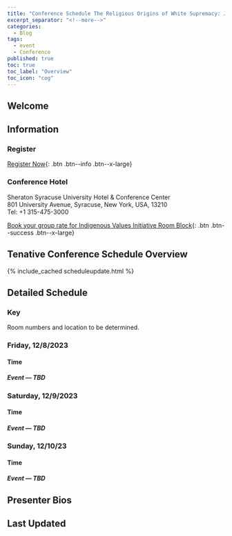 ```yaml
---
title: "Conference Schedule The Religious Origins of White Supremacy: Johnson v. M'Intosh and the Doctrine of Christian Discovery."
excerpt_separator: "<!--more-->"
categories:
  - Blog
tags:
  - event
  - Conference
published: true
toc: true
toc_label: "Overview"
toc_icon: "cog"  
---
```

## Welcome

## Information
### Register
[Register Now](https://cusecommunity.syr.edu/s/1632/17/interior.aspx?sid=1632&gid=2&pgid=9401&content_id=13275){: .btn .btn--info .btn--x-large}

### Conference Hotel
Sheraton Syracuse University Hotel & Conference Center  
801 University Avenue, Syracuse, New York, USA, 13210  
Tel: +1 315-475-3000

[Book your group rate for Indigenous Values Initiative Room Block](https://www.marriott.com/events/start.mi?id=1696255556793&key=GRP){: .btn .btn--success .btn--x-large}



## Tenative Conference Schedule Overview

 {% include_cached scheduleupdate.html %}


## Detailed Schedule
### Key 
Room numbers and location to be determined. 

### Friday, 12/8/2023
#### Time
##### Event &mdash; TBD

### Saturday, 12/9/2023			
#### Time
##### Event &mdash; TBD

### Sunday, 12/10/23			
#### Time
##### Event &mdash; TBD



## Presenter Bios

## Last Updated
